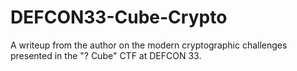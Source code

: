 # DEFCON33-Cube-Crypto
A writeup from the author on the modern cryptographic challenges presented in the "? Cube" CTF at DEFCON 33.
